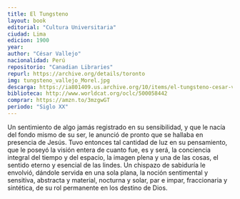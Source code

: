 ```yaml
---
title: El Tungsteno
layout: book
editorial: "Cultura Universitaria"
ciudad: Lima
edicion: 1900
year: 
author: "César Vallejo"
nacionalidad: Perú
repositorio: "Canadian Libraries"
repurl: https://archive.org/details/toronto
img: tungsteno_vallejo_Morel.jpg
descarga: https://ia801409.us.archive.org/10/items/el-tungsteno-cesar-vallejo/El%20tungsteno%20-%20C%C3%A9sar%20Vallejo.pdf
biblioteca: http://www.worldcat.org/oclc/500058442
comprar: https://amzn.to/3mzgwGT
periodo: "Siglo XX"
---
```

 
Un sentimiento de algo jamás registrado en su sensibilidad, y que le nacía del fondo mismo de su ser, le anunció de pronto que se hallaba en presencia de Jesús. Tuvo entonces tal cantidad de luz en su pensamiento, que le poseyó la visión entera de cuanto fue, es y será, la conciencia integral del tiempo y del espacio, la imagen plena y una de las cosas, el sentido eterno y esencial de las lindes. Un chispazo de sabiduría le envolvió, dándole servida en una sola plana, la noción sentimental y sensitiva, abstracta y material, nocturna y solar, par e impar, fraccionaria y sintética, de su rol permanente en los destino de Dios. 
